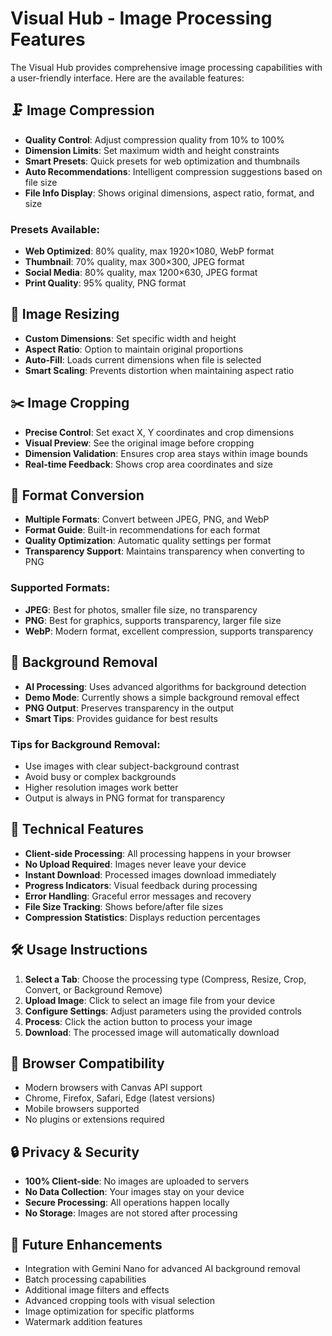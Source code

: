 # Visual Hub - Image Processing Features

The Visual Hub provides comprehensive image processing capabilities with a user-friendly interface. Here are the available features:

## 🗜️ Image Compression

- **Quality Control**: Adjust compression quality from 10% to 100%
- **Dimension Limits**: Set maximum width and height constraints
- **Smart Presets**: Quick presets for web optimization and thumbnails
- **Auto Recommendations**: Intelligent compression suggestions based on file size
- **File Info Display**: Shows original dimensions, aspect ratio, format, and size

### Presets Available:

- **Web Optimized**: 80% quality, max 1920×1080, WebP format
- **Thumbnail**: 70% quality, max 300×300, JPEG format
- **Social Media**: 80% quality, max 1200×630, JPEG format
- **Print Quality**: 95% quality, PNG format

## 📏 Image Resizing

- **Custom Dimensions**: Set specific width and height
- **Aspect Ratio**: Option to maintain original proportions
- **Auto-Fill**: Loads current dimensions when file is selected
- **Smart Scaling**: Prevents distortion when maintaining aspect ratio

## ✂️ Image Cropping

- **Precise Control**: Set exact X, Y coordinates and crop dimensions
- **Visual Preview**: See the original image before cropping
- **Dimension Validation**: Ensures crop area stays within image bounds
- **Real-time Feedback**: Shows crop area coordinates and size

## 🔄 Format Conversion

- **Multiple Formats**: Convert between JPEG, PNG, and WebP
- **Format Guide**: Built-in recommendations for each format
- **Quality Optimization**: Automatic quality settings per format
- **Transparency Support**: Maintains transparency when converting to PNG

### Supported Formats:

- **JPEG**: Best for photos, smaller file size, no transparency
- **PNG**: Best for graphics, supports transparency, larger file size
- **WebP**: Modern format, excellent compression, supports transparency

## 🎨 Background Removal

- **AI Processing**: Uses advanced algorithms for background detection
- **Demo Mode**: Currently shows a simple background removal effect
- **PNG Output**: Preserves transparency in the output
- **Smart Tips**: Provides guidance for best results

### Tips for Background Removal:

- Use images with clear subject-background contrast
- Avoid busy or complex backgrounds
- Higher resolution images work better
- Output is always in PNG format for transparency

## 🚀 Technical Features

- **Client-side Processing**: All processing happens in your browser
- **No Upload Required**: Images never leave your device
- **Instant Download**: Processed images download immediately
- **Progress Indicators**: Visual feedback during processing
- **Error Handling**: Graceful error messages and recovery
- **File Size Tracking**: Shows before/after file sizes
- **Compression Statistics**: Displays reduction percentages

## 🛠️ Usage Instructions

1. **Select a Tab**: Choose the processing type (Compress, Resize, Crop, Convert, or Background Remove)
2. **Upload Image**: Click to select an image file from your device
3. **Configure Settings**: Adjust parameters using the provided controls
4. **Process**: Click the action button to process your image
5. **Download**: The processed image will automatically download

## 📱 Browser Compatibility

- Modern browsers with Canvas API support
- Chrome, Firefox, Safari, Edge (latest versions)
- Mobile browsers supported
- No plugins or extensions required

## 🔒 Privacy & Security

- **100% Client-side**: No images are uploaded to servers
- **No Data Collection**: Your images stay on your device
- **Secure Processing**: All operations happen locally
- **No Storage**: Images are not stored after processing

## 🎯 Future Enhancements

- Integration with Gemini Nano for advanced AI background removal
- Batch processing capabilities
- Additional image filters and effects
- Advanced cropping tools with visual selection
- Image optimization for specific platforms
- Watermark addition features
